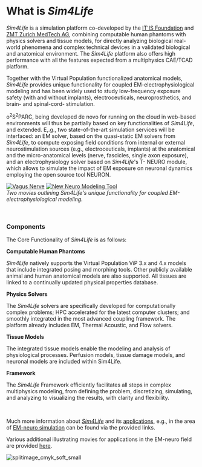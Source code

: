 # What is *Sim4Life*

*Sim4Life* is a simulation platform co-developed by the [IT'IS Foundation](https://itis.swiss/news-events/news/latest-news/) and [ZMT Zurich MedTech AG](https://zmt.swiss), combining computable human phantoms with physics solvers and tissue models, for directly analyzing biological real-world phenomena and complex technical devices in a validated biological and anatomical environment. The *Sim4Life* platform also offers high performance with all the features expected from a multiphysics CAE/TCAD platform.

Together with the Virtual Population functionalized anatomical models, *Sim4Life* provides unique functionality for coupled EM-electrophysiological modeling and has been widely used to study low-frequency exposure safety (with and without implants), electroceuticals, neuroprosthetics, and brain- and spinal-cord- stimulation.

o<sup>2</sup>S<sup>2</sup>PARC, being developed de novo for running on the cloud in web-based environments will thus be partially based on key functionalities of *Sim4Life*, and extended. E,.g., two state-of-the-art simulation services will be interfaced: an EM solver, based on the quasi-static EM solvers from *Sim4Life*, to compute exposing field conditions from internal or external neurostimulation sources (e.g., electroceuticals, implants) at the anatomical and the micro-anatomical levels (nerve, fascicles, single axon exposure), and an electrophysiology solver based on *Sim4Life*'s T- NEURO module, which allows to simulate the impact of EM exposure on neuronal dynamics employing the open source tool NEURON.

[![Vagus Nerve](https://user-images.githubusercontent.com/32800795/61666400-ad7b5d00-acd7-11e9-923a-4def8c39c549.png ':size=380%')](https://www.youtube.com/watch?v=7A2g8bLa54g "Vagus Nerve")     [![New Neuro Modeling Tool](https://user-images.githubusercontent.com/32800795/61666401-ad7b5d00-acd7-11e9-9736-9885bbd51d16.png ':size=380%')](https://www.youtube.com/watch?time_continue=1&v=g_PwOyVjNt0 "New Neuro Modeling Tool")
<br/>
*Two movies outlining Sim4Life's unique functionality for coupled EM-electrophysiological modeling.*

<br/>

### Components

The Core Functionality of *Sim4Life* is as follows:

**Computable Human Phantoms**

*Sim4Life* natively supports the Virtual Population ViP 3.x and 4.x models that include integrated posing and morphing tools. Other publicly available animal and human anatomical models are also supported. All tissues are linked to a continually updated physical properties database.

**Physics Solvers**

The *Sim4Life* solvers are specifically developed for computationally complex problems; HPC accelerated for the latest computer clusters; and smoothly integrated in the most advanced coupling framework. The platform already includes EM, Thermal Acoustic, and Flow solvers.

**Tissue Models**

The integrated tissue models enable the modeling and analysis of physiological processes. Perfusion models, tissue damage models, and neuronal models are included within Sim4Life.

**Framework**

The *Sim4Life* Framework efficiently facilitates all steps in complex multiphysics modeling, from defining the problem, discretizing, simulating, and analyzing to visualizing the results, with clarity and flexibility. 

<br/>


Much more information about [*Sim4Life*](https://zmt.swiss/sim4life/) and its [applications](https://zmt.swiss/applications/), e.g., in the area of [EM-neuro simulation](https://zmt.swiss/applications/modeling-vagus-nerve-stimulation/) can be found via the provided links.

Various additional illustrating movies for applications in the EM-neuro field are provided [here](https://zmt.swiss/sim4life/video-training/).

![splitimage_cmyk_soft_small](https://user-images.githubusercontent.com/32800795/61652711-e2c48280-acb8-11e9-8908-fc599a387079.png)
